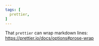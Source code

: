 ```yaml
---
tags: [
  prettier,
]
---
```

That `prettier` can wrap markdown lines: https://prettier.io/docs/options#prose-wrap
